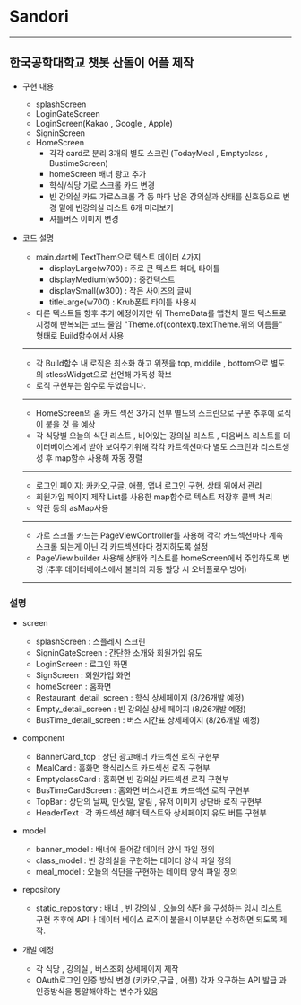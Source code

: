 # Sandori
---
## 한국공학대학교 챗봇 산돌이 어플 제작 
- 구현 내용 
  - splashScreen
  - LoginGateScreen
  - LoginScreen(Kakao , Google , Apple)
  - SigninScreen
  - HomeScreen
    - 각각 card로 분리 3개의 별도 스크린 (TodayMeal , Emptyclass , BustimeScreen)
    - homeScreen 배너 광고 추가
    - 학식/식당 가로 스크롤 카드 변경
    - 빈 강의실 카드 가로스크롤 각 동 마다 남은 강의실과 상태를 신호등으로 변경 밑에 빈강의실 리스트 6개 미리보기
    - 셔틀버스 이미지 변경 
    
    


 
- 코드 설명
  - main.dart에 TextThem으로 텍스트 데이터 4가지
    -  displayLarge(w700) : 주로 큰 텍스트 헤더, 타이틀
    -  displayMedium(w500) :  중간텍스트
    -  displaySmall(w300) :  작은 사이즈의 글씨
    -  titleLarge(w700) : Krub폰트 타이틀 사용시
  -  다른 텍스트들 향후 추가 예정이지만 위 ThemeData를 앱천체 필드 텍스트로 지정해 반복되는 코드 줄임 "Theme.of(context).textTheme.위의 이름들" 형태로 Build함수에서 사용
  ---
  - 각 Build함수 내 로직은 최소화 하고 위젯을 top, middile , bottom으로 별도의 stlessWidget으로 선언해 가독성 확보
  - 로직 구현부는 함수로 두었습니다.
  ---
  - HomeScreen의 홈 카드 섹션 3가지 전부 별도의 스크린으로 구분 추후에 로직이 붙을 것 을 예상
  - 각 식당별 오늘의 식단 리스트 , 비어있는 강의실 리스트 , 다음버스 리스트를 데이터베이스에서 받아 보여주기위해 각각 카트섹션마다 별도 스크린과 리스트생성 후 map함수 사용해 자동 정렬
  ---
  - 로그인 페이지: 카카오,구글, 애플, 앱내 로그인 구현. 상태 위에서 관리
  - 회원가입 페이지 제작 List를 사용한 map함수로 텍스트 저장후 콜백 처리
  - 약관 동의 asMap사용
  ---
  - 가로 스크롤 카드는 PageViewController를 사용해 각각 카드섹션마다 계속 스크롤 되는게 아닌 각 카드섹션마다 정지하도록 설정
  - PageView.builder 사용해 상태와 리스트를 homeScreen에서 주입하도록 변경 (추후 데이터베에스에서 불러와 자동 할당 시 오버플로우 방어)
  ---
### 설명
  - screen
    - splashScreen : 스플레시 스크린 
    - SigninGateScreen : 간단한 소개와 회원가입 유도
    - LoginScreen : 로그인 화면 
    - SignScreen : 회원가입 화면 
    - homeScreen : 홈화면 
    - Restaurant_detail_screen : 학식 상세페이지 (8/26개발 예정)
    - Empty_detail_screen : 빈 강의실 상세 페이지 (8/26개발 예정)
    - BusTime_detail_screen : 버스 시간표 상세페이지 (8/26개발 예정)


  - component
    - BannerCard_top : 상단 광고배너 카드섹션 로직 구현부
    - MealCard : 홈화면 학식리스트 카드섹션 로직 구현부
    - EmptyclassCard : 홈화면 빈 강의실 카드섹션 로직 구현부
    - BusTimeCardScreen : 홈화면 버스시간표 카드섹션 로직 구현부     
    - TopBar : 상단의 날짜, 인삿말, 알림 , 유저 이미지 상단바 로직 구현부
    - HeaderText : 각 카드섹션 헤더 텍스트와 상세페이지 유도 버튼 구현부
  - model
    - banner_model : 배너에 들어갈 데이터 양식 파일 정의
    - class_model  : 빈 강의실을 구현하는 데이터 양식 파일 정의
    - meal_model   : 오늘의 식단을 구현하는 데이터 양식 파일 정의
  - repository
    - static_repository : 배너 , 빈 강의실 , 오늘의 식단 을 구성하는 임시 리스트 구현 추후에 API나 데이터 베이스 로직이 붙을시 이부분만 수정하면 되도록 제작.

- 개발 예정
  - 각 식당 , 강의실 , 버스조회 상세페이지 제작
  - OAuth로그인 인증 방식 변경 (키카오,구글 , 애플) 각자 요구하는 API 발급 과 인증방식을 통알해야하는 변수가 있음

